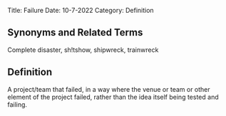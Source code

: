 Title: Failure
Date: 10-7-2022
Category: Definition

## Synonyms and Related Terms

Complete disaster, sh!tshow, shipwreck, trainwreck

## Definition

A project/team that failed, in a way where the venue or team or other element of the project failed, rather than the idea itself being tested and failing.
